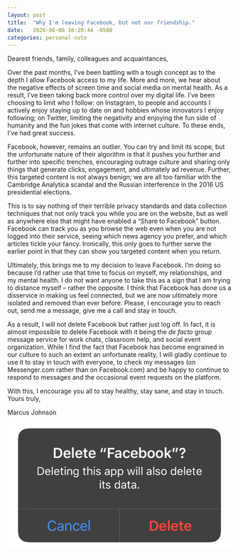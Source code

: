 ```yaml
---
layout: post
title:  "Why I'm leaving Facebook, but not our friendship."
date:   2020-06-06 16:20:44 -0500
categories: personal-note
---
```

Dearest friends, family, colleagues and acquaintances,

Over the past months, I’ve been battling with a tough concept as to the depth I allow Facebook access to my life. More and more, we hear about the negative effects of screen time and social media on mental health. As a result, I’ve been taking back more control over my digital life. I’ve been choosing to limit who I follow: on Instagram, to people and accounts I actively enjoy staying up to date on and hobbies whose innovators I enjoy following; on Twitter, limiting the negativity and enjoying the fun side of humanity and the fun jokes that come with internet culture. To these ends, I’ve had great success.

Facebook, however, remains an outlier. You can try and limit its scope, but the unfortunate nature of their algorithm is that it pushes you further and further into specific trenches, encouraging outrage culture and sharing only things that generate clicks, engagement, and ultimately ad revenue. Further, this targeted content is not always benign; we are all too familiar with the Cambridge Analytica scandal and the Russian interference in the 2016 US presidential elections.

This is to say nothing of their terrible privacy standards and data collection techniques that not only track you while you are on the website, but as well as anywhere else that might have enabled a “Share to Facebook” button. Facebook can track you as you browse the web even when you are not logged into their service, seeing which news agency you prefer, and which articles tickle your fancy. Ironically, this only goes to further serve the earlier point in that they can show you targeted content when you return.

Ultimately, this brings me to my decision to leave Facebook. I’m doing so because I’d rather use that time to focus on myself, my relationships, and my mental health. I do not want anyone to take this as a sign that I am trying to distance myself – rather the opposite. I think that Facebook has done us a disservice in making us feel connected, but we are now ultimately more isolated and removed than ever before. Please, I encourage you to reach out, send me a message, give me a call and stay in touch.

As a result, I will not delete Facebook but rather just log off. In fact, it is almost impossible to delete Facebook with it being the *de facto* group message service for work chats, classroom help, and social event organization. While I find the fact that Facebook has become engrained in our culture to such an extent an unfortunate reality, I will gladly continue to use it to stay in touch with everyone, to check my messages (on Messenger.com rather than on Facebook.com) and be happy to continue to respond to messages and the occasional event requests on the platform.

With this, I encourage you all to stay healthy, stay sane, and stay in touch. Yours truly,

Marcus Johnson

![delete-facebook](/assets/goodbye-facebook.png)
